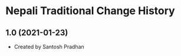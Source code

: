 Nepali Traditional Change History
====================

1.0 (2021-01-23)
----------------
* Created by Santosh Pradhan
